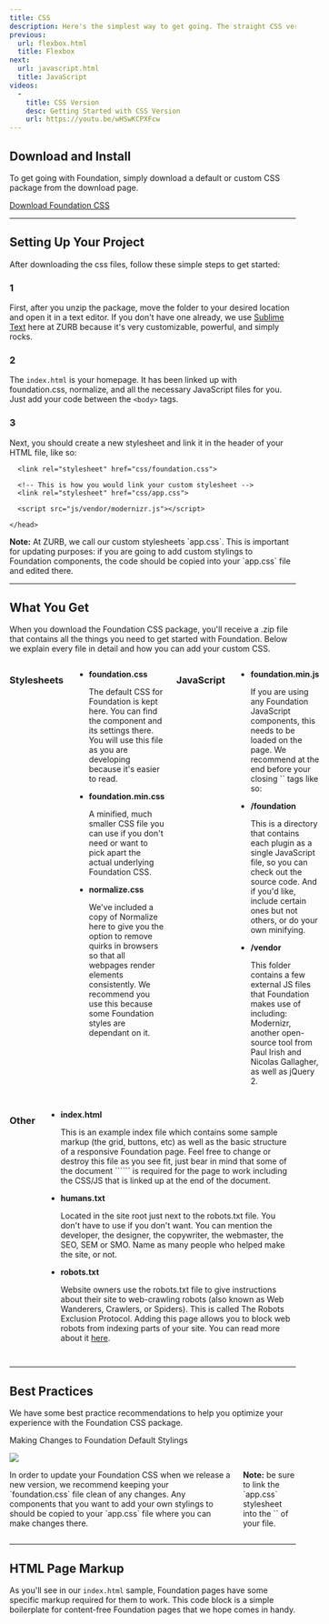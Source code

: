 ```yaml
---
title: CSS
description: Here's the simplest way to get going. The straight CSS version of Foundation includes everything you need to start hacking away, right now! It's a perfect way to kickstart a new prototype or create a finished product with Foundation.
previous:
  url: flexbox.html
  title: Flexbox
next:
  url: javascript.html
  title: JavaScript
videos:
  -
    title: CSS Version
    desc: Getting Started with CSS Version
    url: https://youtu.be/wHSwKCPXFcw
---
```


## Download and Install

To get going with Foundation, simply download a default or custom CSS package from the download page.

<a target="_blank" href="http://foundation.zurb.com/sites/download.html/" class="button">Download Foundation CSS</a>

<hr>

## Setting Up Your Project

After downloading the css files, follow these simple steps to get started:

### 1

First, after you unzip the package, move the folder to your desired location and open it in a text editor. If you don't have one already, we use <a href="http://www.sublimetext.com/">Sublime Text</a> here at ZURB because it's very customizable, powerful, and simply rocks.


### 2

The `index.html` is your homepage. It has been linked up with foundation.css, normalize, and all the necessary JavaScript files for you. Just add your code between the `<body>` tags.

### 3

Next, you should create a new stylesheet and link it in the header of your HTML file, like so:


```
  <link rel="stylesheet" href="css/foundation.css">

  <!-- This is how you would link your custom stylesheet -->
  <link rel="stylesheet" href="css/app.css">

  <script src="js/vendor/modernizr.js"></script>

</head>
```

<div class="callout"><strong>Note:</strong> At ZURB, we call our custom stylesheets `app.css`. This is important for updating purposes: if you are going to add custom stylings to Foundation components, the code should be copied into your `app.css` file and edited there.</div>

---

## What You Get

When you download the Foundation CSS package, you'll receive a .zip file that contains all the things you need to get started with Foundation. Below we explain every file in detail and how you can add your custom CSS.

<div class="row">
  <div class="medium-6 columns">
    <div class="header-container">
      <h3>Stylesheets</h3>
    </div>
    <ul class="info-list">
      <li>
        <strong>foundation.css</strong>
        <p>The default CSS for Foundation is kept here. You can find the component and its settings there. You will use this file as you are developing because it's easier to read.</p>
      </li>
      <li>
        <strong>foundation.min.css</strong>
        <p>A minified, much smaller CSS file you can use if you don't need or want to pick apart the actual underlying Foundation CSS.</p>
      </li>
      <li>
        <strong>normalize.css</strong>
        <p>We've included a copy of Normalize here to give you the option to remove quirks in browsers so that all webpages render elements consistently. We recommend you use this because some Foundation styles are dependant on it.</p>
      </li>
    </ul>
    <div class="header-container">
      <h3>JavaScript</h3>
    </div>
    <ul class="info-list">
      <li>
        <strong>foundation.min.js</strong>
        <p>If you are using any Foundation JavaScript components, this needs to be loaded on the page. We recommend at the end before your closing `<body>` tags like so:</p>
        <img src="{{root}}assets/img/generic/js-cssversion.png" class="" height="" width="" alt="">
      </li>
      <li>
        <strong>/foundation</strong>
        <p>This is a directory that contains each plugin as a single JavaScript file, so you can check out the source code. And if you'd like, include certain ones but not others, or do your own minifying.</p>
      </li>
      <li>
        <strong>/vendor</strong>
        <p>This folder contains a few external JS files that Foundation makes use of including: Modernizr, another open-source tool from Paul Irish and Nicolas Gallagher, as well as jQuery 2.</p>
      </li>
    </ul>
  </div>
  <div class="medium-6 columns">
    <div class="header-container">
      <h3>Other</h3>
    </div>
    <ul class="info-list">
      <li><strong>index.html</strong><p>This is an example index file which contains some sample markup (the grid, buttons, etc) as well as the basic structure of a responsive Foundation page. Feel free to change or destroy this file as you see fit, just bear in mind that some of the document ```<head>``` is required for the page to work including the CSS/JS that is linked up at the end of the document.</p></li>
      <li><strong>humans.txt</strong><p>Located in the site root just next to the robots.txt file. You don't have to use if you don't want. You can mention the developer, the designer, the copywriter, the webmaster, the SEO, SEM or SMO. Name as many people who helped make the site, or not.</p></li>
      <li><strong>robots.txt</strong><p>Website owners use the robots.txt file to give instructions about their site to web-crawling robots (also known as Web Wanderers, Crawlers, or Spiders). This is called The Robots Exclusion Protocol. Adding this page allows you to block web robots from indexing parts of your site. You can read more about it <a href="http://zurb.us/1jixgzu">here</a>.</p></li>
    </ul>
  </div>
</div>

---

## Best Practices

We have some best practice recommendations to help you optimize your experience with the Foundation CSS package.

Making Changes to Foundation Default Stylings

<div class="row">
  <div class="large-7 columns">
    <img class="round-margin" src="http://foundation.zurb.com/sites/docs/v/5.5.3/assets/img/images/using-css.png">
  </div>
  <div class="large-5 columns">
    <p>In order to update your Foundation CSS when we release a new version, we recommend keeping your `foundation.css` file clean of any changes. Any components that you want to add your own stylings to should be copied to your `app.css` file where you can make changes there.</p>
    <p class="subheader"><strong>Note:</strong> be sure to link the `app.css` stylesheet into the `<head>` of your file.</p>
  </div>
</div>

---

## HTML Page Markup

As you'll see in our `index.html` sample, Foundation pages have some specific markup required for them to work. This code block is a simple boilerplate for content-free Foundation pages that we hope comes in handy.



